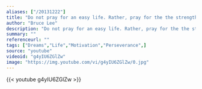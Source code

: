 ```yaml
---
aliases: ["/20131222"]
title: "Do not pray for an easy life. Rather, pray for the the strength to endure a difficult one"
author: "Bruce Lee"
description: "Do not pray for an easy life. Rather, pray for the the strength to endure a difficult one - Bruce Lee quotes from GetInspired365.com"
summary: ""
referenceurl: ""
tags: ["Dreams","Life","Motivation","Perseverance",]
source: "youtube"
videoid: "g4yIU6ZGlZw"
image: "https://img.youtube.com/vi/g4yIU6ZGlZw/0.jpg"
---
```


{{< youtube g4yIU6ZGlZw >}}
